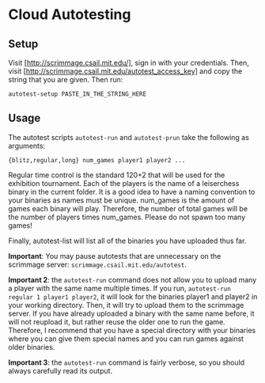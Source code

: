 # Cloud Autotesting

## Setup
Visit [http://scrimmage.csail.mit.edu/], sign in with your credentials. Then, visit [http://scrimmage.csail.mit.edu/autotest_access_key] and copy the string that you are given. Then run:
```
autotest-setup PASTE_IN_THE_STRING_HERE
```

## Usage
The autotest scripts `autotest-run` and `autotest-prun` take the following as arguments:

```
{blitz,regular,long} num_games player1 player2 ...
```

Regular time control is the standard 120+2 that will be used for the exhibition tournament. Each of the players is the name of a leiserchess binary in the current folder. It is a good idea to have a naming convention to your binaries as names must be unique. num_games is the amount of games each binary will play. Therefore, the number of total games will be the number of players times num_games. Please do not spawn too many games!

Finally, autotest-list will list all of the binaries you have uploaded thus far.

**Important**: You may pause autotests that are unnecessary on the scrimmage server: `scrimmage.csail.mit.edu/autotest`.

**Important 2**: the `autotest-run` command does not allow you to upload many a player with the same name multiple times. If you run, `autotest-run regular 1 player1 player2`, it will look for the binaries player1 and player2 in your working directory. Then, it will try to upload them to the scrimmage server. If you have already uploaded a binary with the same name before, it will not reupload it, but rather reuse the older one to run the game. Therefore, I recommend that you have a special directory with your binaries where you can give them special names and you can run games against older binaries.

**Important 3**: the `autotest-run` command is fairly verbose, so you should always carefully read its output.
